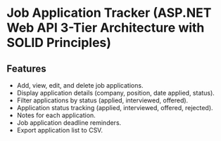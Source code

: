 # Job Application Tracker (ASP.NET Web API 3-Tier Architecture with SOLID Principles)
## Features
* Add, view, edit, and delete job applications.
* Display application details (company, position, date applied, status).
* Filter applications by status (applied, interviewed, offered).
* Application status tracking (applied, interviewed, offered, rejected).
* Notes for each application.
* Job application deadline reminders.
* Export application list to CSV.
